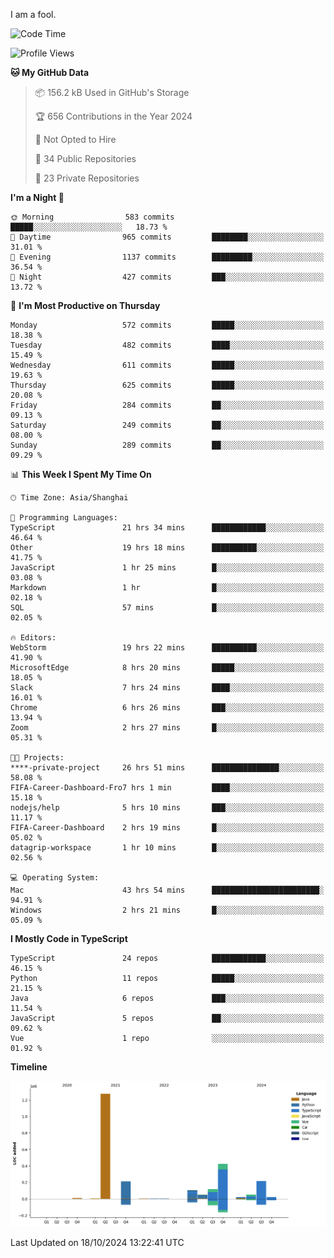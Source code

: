 I am a fool.

<!--START_SECTION:waka-->
![Code Time](http://img.shields.io/badge/Code%20Time-1%2C957%20hrs%2014%20mins-blue)

![Profile Views](http://img.shields.io/badge/Profile%20Views-0-blue)

**🐱 My GitHub Data** 

> 📦 156.2 kB Used in GitHub's Storage 
 > 
> 🏆 656 Contributions in the Year 2024
 > 
> 🚫 Not Opted to Hire
 > 
> 📜 34 Public Repositories 
 > 
> 🔑 23 Private Repositories 
 > 
**I'm a Night 🦉** 

```text
🌞 Morning                583 commits         █████░░░░░░░░░░░░░░░░░░░░   18.73 % 
🌆 Daytime                965 commits         ████████░░░░░░░░░░░░░░░░░   31.01 % 
🌃 Evening                1137 commits        █████████░░░░░░░░░░░░░░░░   36.54 % 
🌙 Night                  427 commits         ███░░░░░░░░░░░░░░░░░░░░░░   13.72 % 
```
📅 **I'm Most Productive on Thursday** 

```text
Monday                   572 commits         █████░░░░░░░░░░░░░░░░░░░░   18.38 % 
Tuesday                  482 commits         ████░░░░░░░░░░░░░░░░░░░░░   15.49 % 
Wednesday                611 commits         █████░░░░░░░░░░░░░░░░░░░░   19.63 % 
Thursday                 625 commits         █████░░░░░░░░░░░░░░░░░░░░   20.08 % 
Friday                   284 commits         ██░░░░░░░░░░░░░░░░░░░░░░░   09.13 % 
Saturday                 249 commits         ██░░░░░░░░░░░░░░░░░░░░░░░   08.00 % 
Sunday                   289 commits         ██░░░░░░░░░░░░░░░░░░░░░░░   09.29 % 
```


📊 **This Week I Spent My Time On** 

```text
🕑︎ Time Zone: Asia/Shanghai

💬 Programming Languages: 
TypeScript               21 hrs 34 mins      ████████████░░░░░░░░░░░░░   46.64 % 
Other                    19 hrs 18 mins      ██████████░░░░░░░░░░░░░░░   41.75 % 
JavaScript               1 hr 25 mins        █░░░░░░░░░░░░░░░░░░░░░░░░   03.08 % 
Markdown                 1 hr                █░░░░░░░░░░░░░░░░░░░░░░░░   02.18 % 
SQL                      57 mins             █░░░░░░░░░░░░░░░░░░░░░░░░   02.05 % 

🔥 Editors: 
WebStorm                 19 hrs 22 mins      ██████████░░░░░░░░░░░░░░░   41.90 % 
MicrosoftEdge            8 hrs 20 mins       █████░░░░░░░░░░░░░░░░░░░░   18.05 % 
Slack                    7 hrs 24 mins       ████░░░░░░░░░░░░░░░░░░░░░   16.01 % 
Chrome                   6 hrs 26 mins       ███░░░░░░░░░░░░░░░░░░░░░░   13.94 % 
Zoom                     2 hrs 27 mins       █░░░░░░░░░░░░░░░░░░░░░░░░   05.31 % 

🐱‍💻 Projects: 
****-private-project     26 hrs 51 mins      ███████████████░░░░░░░░░░   58.08 % 
FIFA-Career-Dashboard-Fro7 hrs 1 min         ████░░░░░░░░░░░░░░░░░░░░░   15.18 % 
nodejs/help              5 hrs 10 mins       ███░░░░░░░░░░░░░░░░░░░░░░   11.17 % 
FIFA-Career-Dashboard    2 hrs 19 mins       █░░░░░░░░░░░░░░░░░░░░░░░░   05.02 % 
datagrip-workspace       1 hr 10 mins        █░░░░░░░░░░░░░░░░░░░░░░░░   02.56 % 

💻 Operating System: 
Mac                      43 hrs 54 mins      ████████████████████████░   94.91 % 
Windows                  2 hrs 21 mins       █░░░░░░░░░░░░░░░░░░░░░░░░   05.09 % 
```

**I Mostly Code in TypeScript** 

```text
TypeScript               24 repos            ████████████░░░░░░░░░░░░░   46.15 % 
Python                   11 repos            █████░░░░░░░░░░░░░░░░░░░░   21.15 % 
Java                     6 repos             ███░░░░░░░░░░░░░░░░░░░░░░   11.54 % 
JavaScript               5 repos             ██░░░░░░░░░░░░░░░░░░░░░░░   09.62 % 
Vue                      1 repo              ░░░░░░░░░░░░░░░░░░░░░░░░░   01.92 % 
```



**Timeline**

![Lines of Code chart](https://raw.githubusercontent.com/VeejaLiu/VeejaLiu/master/assets/bar_graph.png)


 Last Updated on 18/10/2024 13:22:41 UTC
<!--END_SECTION:waka-->

